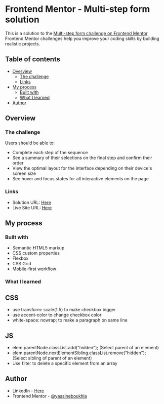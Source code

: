 # Frontend Mentor - Multi-step form solution

This is a solution to the [Multi-step form challenge on Frontend Mentor](https://www.frontendmentor.io/challenges/multistep-form-YVAnSdqQBJ). Frontend Mentor challenges help you improve your coding skills by building realistic projects.

## Table of contents

- [Overview](#overview)
  - [The challenge](#the-challenge)
  - [Links](#links)
- [My process](#my-process)
  - [Built with](#built-with)
  - [What I learned](#what-i-learned)
- [Author](#author)

## Overview

### The challenge

Users should be able to:

- Complete each step of the sequence
- See a summary of their selections on the final step and confirm their order
- View the optimal layout for the interface depending on their device's screen size
- See hover and focus states for all interactive elements on the page

### Links

- Solution URL: [Here](https://github.com/yassineboukhla/multi-step-form)
- Live Site URL: [Here](https://yassineboukhla.github.io/multi-step-form)

## My process

### Built with

- Semantic HTML5 markup
- CSS custom properties
- Flexbox
- CSS Grid
- Mobile-first workflow

### What I learned

## CSS

- use transform: scale(1.5) to make checkbox bigger
- use accent-color to change checkbox color
- white-space: nowrap; to make a paragraph on same line

## JS

- elem.parentNode.classList.add("hidden"); (Select parent of an element)
- elem.parentNode.nextElementSibling.classList.remove("hidden"); (Select sibling of parent of an element)
- Use filter to delete a specific element from an array

## Author

- LinkedIn - [Here](https://www.linkedin.com/in/yassine-boukhla)
- Frontend Mentor - [@yassineboukhla](https://www.frontendmentor.io/profile/yassineboukhla)
